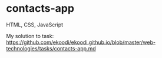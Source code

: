# contacts-app
HTML, CSS, JavaScript

My solution to task: https://github.com/ekoodi/ekoodi.github.io/blob/master/web-technologies/tasks/contacts-app.md
